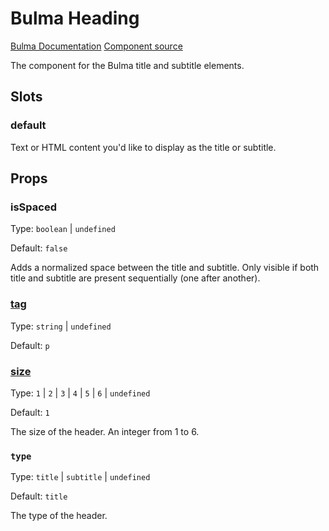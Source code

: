 # Bulma Heading

[Bulma Documentation](https://bulma.io/documentation/elements/title/)
[Component source](https://github.com/csc530/vuebulma/blob/main/src/components/BulmaHeading.vue)

The component for the Bulma title and subtitle elements.

## Slots

### default

Text or HTML content you'd like to display as the title or subtitle.

## Props

### isSpaced

Type: `boolean` | `undefined`

Default: `false`

Adds a normalized space between the title and subtitle. Only visible if both title and subtitle are present
sequentially (one after another).

### [tag](../../types/common_types.md#tag)

Type: `string` | `undefined`

Default: `p`

### [size](https://bulma.io/documentation/elements/title/#sizes)

Type: `1` | `2` | `3` | `4` | `5` | `6` | `undefined`

Default: `1`

The size of the header. An integer from 1 to 6.

### `type`

Type: `title` | `subtitle` | `undefined`

Default: `title`

The type of the header.